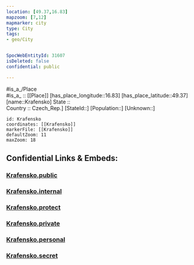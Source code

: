 ```yaml
---
location: [49.37,16.83] 
mapzoom: [7,12] 
mapmarker: city 
type: City
tags:
- geo/City


SpocWebEntityId: 31607
isDeleted: false
confidential: public

---
```

#is_a_/Place  
#is_a_ :: [[Place]] 
[has_place_longitude::16.83] 
[has_place_latitude::49.37] 
[name::Krafensko] 
State ::  
Country :: Czech_Rep.] 
[StateId::] 
[Population::] 
[Unknown::] 


```leaflet
id: Krafensko
coordinates: [[Krafensko]] 
markerFile: [[Krafensko]] 
defaultZoom: 11 
maxZoom: 18
```


## Confidential Links & Embeds: 

### [Krafensko.public](/_public/\Earth\Continent\Europe\Europe~Central\Czech_Republic\regions~Czech_Republic\Jihomoravský\CityKrafensko.public.md) 

### [Krafensko.internal](/_internal/\Earth\Continent\Europe\Europe~Central\Czech_Republic\regions~Czech_Republic\Jihomoravský\CityKrafensko.internal.md) 

### [Krafensko.protect](/_protect/\Earth\Continent\Europe\Europe~Central\Czech_Republic\regions~Czech_Republic\Jihomoravský\CityKrafensko.protect.md) 

### [Krafensko.private](/_private/\Earth\Continent\Europe\Europe~Central\Czech_Republic\regions~Czech_Republic\Jihomoravský\CityKrafensko.private.md) 

### [Krafensko.personal](/_personal/\Earth\Continent\Europe\Europe~Central\Czech_Republic\regions~Czech_Republic\Jihomoravský\CityKrafensko.personal.md) 

### [Krafensko.secret](/_secret/\Earth\Continent\Europe\Europe~Central\Czech_Republic\regions~Czech_Republic\Jihomoravský\CityKrafensko.secret.md)

